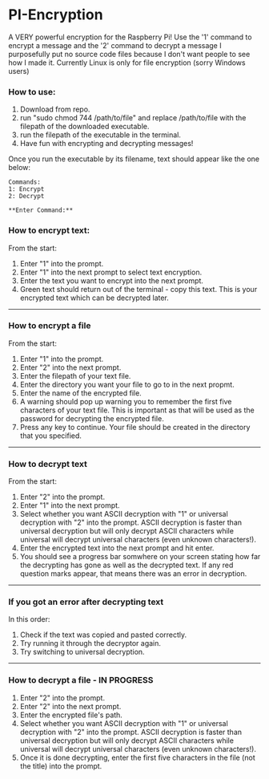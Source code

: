 # PI-Encryption
A VERY powerful encryption for the Raspberry Pi!  Use the '1' command to encrypt a message and the '2' command to decrypt a message 
I purposefully put no source code files because I don't want people to see how I made it. 
Currently Linux is only for file encryption (sorry Windows users)
### How to use:
1) Download from repo.
2) run "sudo chmod 744 /path/to/file" and replace /path/to/file with the filepath of the downloaded executable.
3) run the filepath of the executable in the terminal.
4) Have fun with encrypting and decrypting messages!

Once you run the executable by its filename, text should appear like the one below:
```
Commands:
1: Encrypt
2: Decrypt

**Enter Command:**
```

### How to encrypt text:
From the start:
1) Enter "1" into the prompt.
2) Enter "1" into the next prompt to select text encryption.
3) Enter the text you want to encrypt into the next prompt.
4) Green text should return out of the terminal - copy this text.  This is your encrypted text which can be decrypted later.
-----------------------------------------------------------------------------------------------------------
### How to encrypt a file
From the start:
1) Enter "1" into the prompt.
2) Enter "2" into the next prompt.
3) Enter the filepath of your text file.
4) Enter the directory you want your file to go to in the next propmt.
5) Enter the name of the encrypted file.
6) A warning should pop up warning you to remember the first five characters of your text file.  This is important as that will be used as the password for decrypting the encrypted file.
7) Press any key to continue.  Your file should be created in the directory that you specified.
-----------------------------------------------------------------------------------------------------------
### How to decrypt text
From the start:
1) Enter "2" into the prompt.
2) Enter "1" into the next prompt.
3) Select whether you want ASCII decryption with "1" or universal decryption with "2" into the prompt.  ASCII decryption is faster than universal decryption but will only decrypt ASCII characters while universal will decrypt universal characters (even unknown characters!).
4) Enter the encrypted text into the next prompt and hit enter.
5) You should see a progress bar somwhere on your screen stating how far the decrypting has gone as well as the decrypted text.  If any red question marks appear, that means there was an error in decryption.
-----------------------------------------------------------------------------------------------------------
### If you got an error after decrypting text
In this order:
1) Check if the text was copied and pasted correctly.
2) Try running it through the decryptor again.
3)  Try switching to universal decryption.
-----------------------------------------------------------------------------------------------------------
### How to decrypt a file - IN PROGRESS
1) Enter "2" into the prompt.
2) Enter "2" into the next prompt.
3) Enter the encrypted file's path.
4) Select whether you want ASCII decryption with "1" or universal decryption with "2" into the prompt.  ASCII decryption is faster than universal decryption but will only decrypt ASCII characters while universal will decrypt universal characters (even unknown characters!).
5) Once it is done decrypting, enter the first five characters in the file (not the title) into  the prompt.
